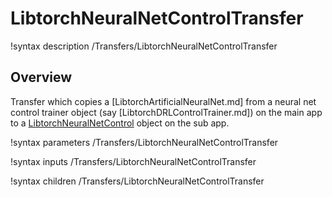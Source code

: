 # LibtorchNeuralNetControlTransfer

!syntax description /Transfers/LibtorchNeuralNetControlTransfer

## Overview

Transfer which copies a [LibtorchArtificialNeuralNet.md] from a neural net control trainer object
(say [LibtorchDRLControlTrainer.md]) on the main app to a [LibtorchNeuralNetControl](source/libtorch/controls/LibtorchNeuralNetControl.md) object on the sub app.

!syntax parameters /Transfers/LibtorchNeuralNetControlTransfer

!syntax inputs /Transfers/LibtorchNeuralNetControlTransfer

!syntax children /Transfers/LibtorchNeuralNetControlTransfer

